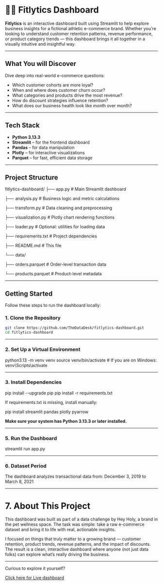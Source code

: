 # 🏋️‍♀️ Fitlytics Dashboard

**Fitlytics** is an interactive dashboard built using Streamlit to help explore business insights for a fictional athletic e-commerce brand. Whether you're looking to understand customer retention patterns, revenue performance, or product category trends — this dashboard brings it all together in a visually intuitive and insightful way.

---

## What You will Discover

Dive deep into real-world e-commerce questions:

- Which customer cohorts are more loyal?
- When and where does customer churn occur?
- What categories and products drive the most revenue?
- How do discount strategies influence retention?
- What does our business health look like month over month?

---

## Tech Stack

- **Python 3.13.3**
- **Streamlit** – for the frontend dashboard
- **Pandas** – for data manipulation
- **Plotly** – for interactive visualizations
- **Parquet** – for fast, efficient data storage

---

## Project Structure

fitlytics-dashboard/
├── app.py # Main Streamlit dashboard

├── analysis.py # Business logic and metric calculations

├── transform.py # Data cleaning and preprocessing

├── visualization.py # Plotly chart rendering functions

├── loader.py # Optional: utilities for loading data

├── requirements.txt # Project dependencies

├── README.md # This file

└── data/

├── orders.parquet # Order-level transaction data

└── products.parquet # Product-level metadata

---

## Getting Started

Follow these steps to run the dashboard locally:

### 1. Clone the Repository

```bash
git clone https://github.com/TheDataDesk/fitlytics-dashboard.git
cd fitlytics-dashboard
```
---

### 2. Set Up a Virtual Environment


python3.13 -m venv venv
source venv/bin/activate     # If you are on Windows: venv\Scripts\activate

--- 
### 3.  Install Dependencies

pip install --upgrade pip
pip install -r requirements.txt

If requirements.txt is missing, install manually:

pip install streamlit pandas plotly pyarrow

**Make sure your system has **Python 3.13.3 or later** installed.**


---

### 5. Run the Dashboard

streamlit run app.py

---
### 6. Dataset Period
The dashboard analyzes transactional data from:
 December 3, 2019 to March 8, 2021

 ---

# 7. About This Project

This dashboard was built as part of a data challenge by Hey Holy, a brand in the pet wellness space. The task was simple: take a raw e-commerce dataset and bring it to life with real, actionable insights.

I focused on things that truly matter to a growing brand — customer retention, product trends, revenue patterns, and the impact of discounts. The result is a clean, interactive dashboard where anyone (not just data folks) can explore what’s really driving the business.

--- 

Curious to explore it yourself?

[Click here for Live dashboard](https://fitlytics-dashboard.streamlit.app/)
